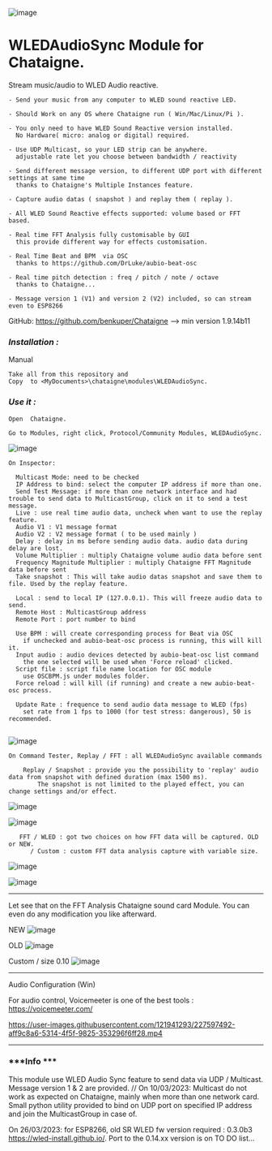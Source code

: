 ![image](https://user-images.githubusercontent.com/121941293/227901678-8f3d1f7c-ae1d-4b85-8199-5b763ec91a5b.png)
# **WLEDAudioSync Module for Chataigne.**
Stream music/audio to WLED Audio reactive. 

```
- Send your music from any computer to WLED sound reactive LED.

- Should Work on any OS where Chataigne run ( Win/Mac/Linux/Pi ). 

- You only need to have WLED Sound Reactive version installed. 
  No Hardware( micro: analog or digital) required. 

- Use UDP Multicast, so your LED strip can be anywhere.
  adjustable rate let you choose between bandwidth / reactivity

- Send different message version, to different UDP port with different settings at same time
  thanks to Chataigne's Multiple Instances feature. 
  
- Capture audio datas ( snapshot ) and replay them ( replay ). 

- All WLED Sound Reactive effects supported: volume based or FFT based.

- Real time FFT Analysis fully customisable by GUI
  this provide different way for effects customisation.
  
- Real Time Beat and BPM  via OSC
  thanks to https://github.com/DrLuke/aubio-beat-osc
  
- Real time pitch detection : freq / pitch / note / octave
  thanks to Chataigne...

- Message version 1 (V1) and version 2 (V2) included, so can stream even to ESP8266 

```

GitHub: https://github.com/benkuper/Chataigne --> min version 1.9.14b11


### ***Installation :***

Manual
```
Take all from this repository and 
Copy  to <MyDocuments>\chataigne\modules\WLEDAudioSync.
```


### ***Use it :***

```
Open  Chataigne.

Go to Modules, right click, Protocol/Community Modules, WLEDAudioSync.
```
![image](https://user-images.githubusercontent.com/121941293/227391581-d8341ed8-aeb0-4507-9ab9-d0bdd89a4c07.png)


```
On Inspector:

  Multicast Mode: need to be checked
  IP Address to bind: select the computer IP address if more than one.
  Send Test Message: if more than one network interface and had trouble to send data to MulticastGroup, click on it to send a test message.
  Live : use real time audio data, uncheck when want to use the replay feature.
  Audio V1 : V1 message format
  Audio V2 : V2 message format ( to be used mainly )
  Delay : delay in ms before sending audio data. audio data during delay are lost.
  Volume Multiplier : multiply Chataigne volume audio data before sent
  Frequency Magnitude Multiplier : multiply Chataigne FFT Magnitude data before sent
  Take snapshot : This will take audio datas snapshot and save them to file. Used by the replay feature.
  
  Local : send to local IP (127.0.0.1). This will freeze audio data to send.
  Remote Host : MulticastGroup address
  Remote Port : port number to bind
  
  Use BPM : will create corresponding process for Beat via OSC
    if unchecked and aubio-beat-osc process is running, this will kill it.
  Input audio : audio devices detected by aubio-beat-osc list command 
    the one selected will be used when 'Force reload' clicked.
  Script file : script file name location for OSC module
    use OSCBPM.js under modules folder.
  Force reload : will kill (if running) and create a new aubio-beat-osc process.
  
  Update Rate : frequence to send audio data message to WLED (fps)
    set rate from 1 fps to 1000 (for test stress: dangerous), 50 is recommended.
  
```
![image](https://user-images.githubusercontent.com/121941293/227391790-5bddd576-7fdd-440a-b03e-cc8985c81764.png)


```
On Command Tester, Replay / FFT : all WLEDAudioSync available commands

    Replay / Snapshot : provide you the possibility to 'replay' audio data from snapshot with defined duration (max 1500 ms).
        The snapshot is not limited to the played effect, you can change settings and/or effect.
```
![image](https://user-images.githubusercontent.com/121941293/227524093-53dd4caa-0807-4d2f-a673-2ba36b40c21a.png)

![image](https://user-images.githubusercontent.com/121941293/227524612-29fdfaf6-22f0-438d-9aab-433358002675.png)


```
   FFT / WLED : got two choices on how FFT data will be captured. OLD or NEW. 
      / Custom : custom FFT data analysis capture with variable size.
```

![image](https://user-images.githubusercontent.com/121941293/227527086-6d9b9d29-70e2-40ea-8e87-e5b547255a27.png)

![image](https://user-images.githubusercontent.com/121941293/227527270-46aeb219-3c6f-49b4-a337-e613d9f8b410.png)



---

   Let see that on the FFT Analysis Chataigne sound card Module. You can even do any modification you like afterward.   

NEW
![image](https://user-images.githubusercontent.com/121941293/227527762-76316aa2-4284-4c68-b6c2-b217abacf5fe.png)

OLD
![image](https://user-images.githubusercontent.com/121941293/227594966-2d4ab958-761b-42dd-820a-dc676cb6c2b3.png)

Custom / size 0.10
![image](https://user-images.githubusercontent.com/121941293/227595263-a79bf314-5c95-4ee0-90d1-04d3bd7d3b1c.png)


---


Audio Configuration (Win)

For audio control, Voicemeeter is one of the best tools : https://voicemeeter.com/

https://user-images.githubusercontent.com/121941293/227597492-aff9c8a6-5314-4f5f-9825-353296f6ff28.mp4


---


### ***Info ***

This module use WLED Audio Sync feature to send data via UDP / Multicast. Message version 1 & 2 are provided.
// On 10/03/2023: Multicast do not work as expected on Chataigne, mainly when more than one network card. Small python utility provided  to bind on UDP port on specified IP address and join the MulticastGroup in case of.

On 26/03/2023:
for ESP8266, old SR WLED fw version required : 0.3.0b3 https://wled-install.github.io/.
Port to the 0.14.xx version is on TO DO list...


